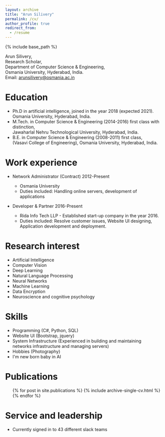 ```yaml
---
layout: archive
title: "Arun Silivery"
permalink: /cv/
author_profile: true
redirect_from:
  - /resume
---
```


{% include base_path %}


Arun Silivery,<br/>
Research Scholar,<br/>
Department of Computer Science & Engineering,<br/>
Osmania University, Hyderabad, India.<br/>
Email: arunsilivery@osmania.ac.in



Education
======
* Ph.D in artificial intelligence, joined in the year 2018 (expected 2021).<br/>
  Osmania University, Hyderabad, India.
* M.Tech. in Computer Science & Engineering (2014-2016) first class with distinction,<br/> 
  Jawaharlal Nehru Technological University, Hyderabad, India.
* B.E. in Computer Science & Engineering (2008-2011) first class,<br/>
  (Vasavi College of Engineering), Osmania University, Hyderabad, India.  

Work experience
======
* Network Administrator (Contract) 2012-Present
  * Osmania University
  * Duties included: Handling online servers, development of applications
  
* Developer & Partner   2016-Present 
  * Rida Info Tech LLP - Established start-up company in the year 2016.
  * Duties included: Resolve customer issues, Website UI designing, Application development and deployment.

Research interest
======
  * Artificial Intelligence
  * Computer Vision
  * Deep Learning 
  * Natural Language Processing
  * Neural Networks
  * Machine Learning
  * Data Encryption
  * Neuroscience and cognitive psychology
  
Skills
======
  * Programming (C#, Python, SQL)
  * Website UI (Bootstrap, jquery)
  * System Infrastructure (Experienced in building and maintaining networks infrastructure and managing servers)
  * Hobbies (Photography)
  * I'm new born baby in AI
  

Publications
======
  <ul>{% for post in site.publications %}
    {% include archive-single-cv.html %}
  {% endfor %}</ul>
  

Service and leadership
======
* Currently signed in to 43 different slack teams
